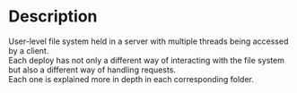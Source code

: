 # Description
User-level file system held in a server with multiple threads being accessed by a client. <br />
Each deploy has not only a different way of interacting with the file system but also a different way of handling requests. <br />
Each one is explained more in depth in each corresponding folder.
